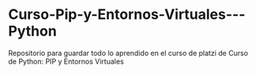 # Curso-Pip-y-Entornos-Virtuales---Python
Repositorio para guardar todo lo aprendido en el curso de platzi de Curso de Python: PIP y Entornos Virtuales